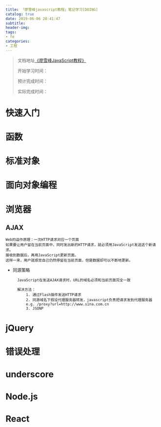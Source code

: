 ```yaml
---
title: 「廖雪峰javascript教程」笔记学习[DOING]
catalog: true
date: 2019-06-06 20:41:47
subtitle:
header-img:
tags:
- fe
categories:
- 工程
---
```

> 文档地址[《廖雪峰JavaScript教程》](https://www.liaoxuefeng.com/wiki/1022910821149312)
> 
> 开始学习时间：
> 
> 预计完成时间：
> 
> 实际完成时间：

# 快速入门

# 函数

# 标准对象

# 面向对象编程

# 浏览器

## AJAX

	Web的运作原理：一次HTTP请求对应一个页面
	如果要让用户留在当前页面中，同时发出新的HTTP请求，就必须用JavaScript发送这个新请求。
	接收到数据后，再用JavaScript更新页面。
	这样一来，用户就感觉自己仍然停留在当前页面，但是数据却可以不断地更新。

* 同源策略

		JavaScript在发送AJAX请求时，URL的域名必须和当前页面完全一致
		
		解决方法：
			1. 通过Flash插件发送HTTP请求
			2. 同源域名下假设代理服务器转发，javascript负责把请求发到代理服务器
			e.g. /proxy?url=http://www.sina.com.cn
			3. JSONP



# jQuery

# 错误处理

# underscore

# Node.js

# React